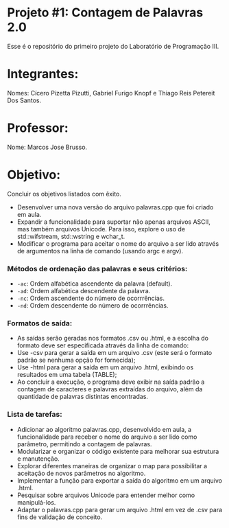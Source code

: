# Projeto #1: Contagem de Palavras 2.0
Esse é o repositório do primeiro projeto do Laboratório de Programação III.

# Integrantes:
Nomes: Cícero Pizetta Pizutti, Gabriel Furigo Knopf e Thiago Reis Petereit Dos Santos.
# Professor: 
Nome: Marcos Jose Brusso.

# Objetivo: 
Concluir os objetivos listados com êxito.

* Desenvolver uma nova versão do arquivo palavras.cpp que foi criado em aula.
* Expandir a funcionalidade para suportar não apenas arquivos ASCII, mas também arquivos Unicode. Para isso, explore o uso de std::wifstream, std::wstring e wchar_t.
* Modificar o programa para aceitar o nome do arquivo a ser lido através de argumentos na linha de comando (usando argc e argv).

### Métodos de ordenação das palavras e seus critérios:

* `-ac`: Ordem alfabética ascendente da palavra (default).
* `-ad`: Ordem alfabética descendente da palavra.
* `-nc`: Ordem ascendente do número de ocorrrências.
* `-nd`: Ordem descendente do número de ocorrrências.

### Formatos de saída:

* As saídas serão geradas nos formatos .csv ou .html, e a escolha do formato deve ser especificada através da linha de comando:
* Use -csv para gerar a saída em um arquivo .csv (este será o formato padrão se nenhuma opção for fornecida);
* Use -html para gerar a saída em um arquivo .html, exibindo os resultados em uma tabela (TABLE);
* Ao concluir a execução, o programa deve exibir na saída padrão a contagem de caracteres e palavras extraídas do arquivo, além da quantidade de palavras distintas encontradas.

### Lista de tarefas:

* Adicionar ao algoritmo palavras.cpp, desenvolvido em aula, a funcionalidade para receber o nome do arquivo a ser lido como parâmetro, permitindo a contagem de palavras.
* Modularizar e organizar o código existente para melhorar sua estrutura e manutenção.
* Explorar diferentes maneiras de organizar o map para possibilitar a aceitação de novos parâmetros no algoritmo.
* Implementar a função para exportar a saída do algoritmo em um arquivo .html.
* Pesquisar sobre arquivos Unicode para entender melhor como manipulá-los.
* Adaptar o palavras.cpp para gerar um arquivo .html em vez de .csv para fins de validação de conceito.












